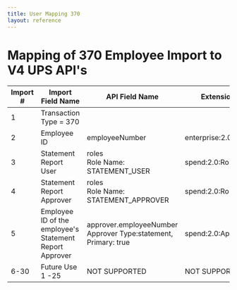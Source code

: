 ```yaml
---
title: User Mapping 370
layout: reference
---
```

# Mapping of 370 Employee Import to V4 UPS API's

Import #|Import Field Name|API Field Name|Extension
---|---|---|---
1|Transaction Type = 370|
2|Employee ID|employeeNumber|enterprise:2.0:User
3|Statement Report User|roles <br> Role Name: STATEMENT_USER|spend:2.0:Role
4|Statement Report Approver|roles <br> Role Name: STATEMENT_APPROVER|spend:2.0:Role
5|Employee ID of the employee's Statement Report Approver|approver.employeeNumber <br> Approver Type:statement, Primary: true|spend:2.0:Approver
6-30|Future Use 1 -25|NOT SUPPORTED|NOT SUPPORTED
